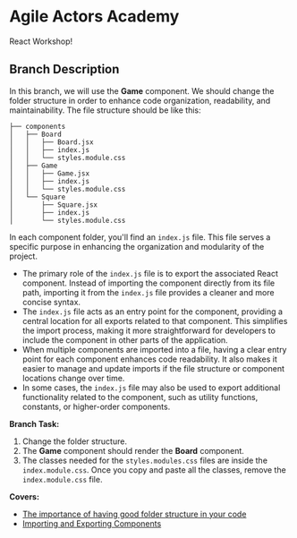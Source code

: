 # Agile Actors Academy

React Workshop!

## Branch Description

In this branch, we will use the **Game** component. We should change the folder structure in order to enhance code organization, readability, and maintainability.
The file structure should be like this:

```
├── components
│   ├── Board
│   │   ├── Board.jsx
│   │   ├── index.js
│   │   └── styles.module.css
│   ├── Game
│   │   ├── Game.jsx
│   │   ├── index.js
│   │   └── styles.module.css
│   └── Square
│       ├── Square.jsx
│       ├── index.js
│       └── styles.module.css
```

In each component folder, you'll find an `index.js` file. This file serves a specific purpose in enhancing the organization and modularity of the project.

- The primary role of the `index.js` file is to export the associated React component. Instead of importing the component directly from its file path, importing it from the `index.js` file provides a cleaner and more concise syntax.
- The `index.js` file acts as an entry point for the component, providing a central location for all exports related to that component. This simplifies the import process, making it more straightforward for developers to include the component in other parts of the application.
- When multiple components are imported into a file, having a clear entry point for each component enhances code readability. It also makes it easier to manage and update imports if the file structure or component locations change over time.
- In some cases, the `index.js` file may also be used to export additional functionality related to the component, such as utility functions, constants, or higher-order components.

**Branch Task:**

1. Change the folder structure.
2. The **Game** component should render the **Board** component.
3. The classes needed for the `styles.modules.css` files are inside the `index.module.css`. Once you copy and paste all the classes, remove the `index.module.css` file.

**Covers:**

- [The importance of having good folder structure in your code](https://dev.to/thatsoftwaredude/the-importance-of-having-good-folder-structure-in-your-code-34mf)
- [Importing and Exporting Components](https://react.dev/learn/importing-and-exporting-components)
